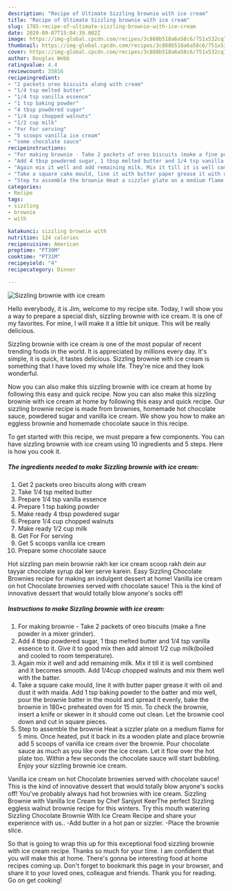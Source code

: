 ```yaml
---
description: "Recipe of Ultimate Sizzling brownie with ice cream"
title: "Recipe of Ultimate Sizzling brownie with ice cream"
slug: 1785-recipe-of-ultimate-sizzling-brownie-with-ice-cream
date: 2020-09-07T15:04:39.002Z
image: https://img-global.cpcdn.com/recipes/3c888b518a6a58c6/751x532cq70/sizzling-brownie-with-ice-cream-recipe-main-photo.jpg
thumbnail: https://img-global.cpcdn.com/recipes/3c888b518a6a58c6/751x532cq70/sizzling-brownie-with-ice-cream-recipe-main-photo.jpg
cover: https://img-global.cpcdn.com/recipes/3c888b518a6a58c6/751x532cq70/sizzling-brownie-with-ice-cream-recipe-main-photo.jpg
author: Douglas Webb
ratingvalue: 4.4
reviewcount: 35816
recipeingredient:
- "2 packets oreo biscuits along with cream"
- "1/4 tsp melted butter"
- "1/4 tsp vanilla essence"
- "1 tsp baking powder"
- "4 tbsp powdered sugar"
- "1/4 cup chopped walnuts"
- "1/2 cup milk"
- "For For serving"
- "5 scoops vanilla ice cream"
- "some chocolate sauce"
recipeinstructions:
- "For making brownie - Take 2 packets of oreo biscuits (make a fine powder in a mixer grinder)."
- "Add 4 tbsp powdered sugar, 1 tbsp melted butter and 1/4 tsp vanilla essence to it. Give it to good mix then add almost 1/2 cup milk(boiled and cooled to room temperature)."
- "Again mix it well and add remaining milk. Mix it till it is well combined and it becomes smooth. Add 1/4cup chopped walnuts and mix them well with the batter."
- "Take a square cake mould, line it with butter paper grease it with oil and dust it with maida. Add 1 tsp baking powder to the batter and mix well, pour the brownie batter in the mould and spread it evenly, bake the brownie in 180•c preheated oven for 15 min. To check the brownie, insert a knife or skewer in it should come out clean. Let the brownie cool down and cut in square pieces."
- "Step to assemble the brownie Heat a sizzler plate on a medium flame for 5 mins. Once heated, put it back in its a wooden plate and place brownie add 5 scoops of vanilla ice cream over the brownie. Pour chocolate sauce as much as you like over the ice cream. Let it flow over the hot plate too. Within a few seconds the chocolate sauce will start bubbling. Enjoy your sizzling brownie ice cream."
categories:
- Recipe
tags:
- sizzling
- brownie
- with

katakunci: sizzling brownie with 
nutrition: 124 calories
recipecuisine: American
preptime: "PT30M"
cooktime: "PT31M"
recipeyield: "4"
recipecategory: Dinner

---
```



![Sizzling brownie with ice cream](https://img-global.cpcdn.com/recipes/3c888b518a6a58c6/751x532cq70/sizzling-brownie-with-ice-cream-recipe-main-photo.jpg)

Hello everybody, it is Jim, welcome to my recipe site. Today, I will show you a way to prepare a special dish, sizzling brownie with ice cream. It is one of my favorites. For mine, I will make it a little bit unique. This will be really delicious.

Sizzling brownie with ice cream is one of the most popular of recent trending foods in the world. It is appreciated by millions every day. It's simple, it is quick, it tastes delicious. Sizzling brownie with ice cream is something that I have loved my whole life. They're nice and they look wonderful.

Now you can also make this sizzling brownie with ice cream at home by following this easy and quick recipe. Now you can also make this sizzling brownie with ice cream at home by following this easy and quick recipe. Our sizzling brownie recipe is made from brownies, homemade hot chocolate sauce, powdered sugar and vanilla ice cream. We show you how to make an eggless brownie and homemade chocolate sauce in this recipe.


To get started with this recipe, we must prepare a few components. You can have sizzling brownie with ice cream using 10 ingredients and 5 steps. Here is how you cook it.

<!--inarticleads1-->

##### The ingredients needed to make Sizzling brownie with ice cream:

1. Get 2 packets oreo biscuits along with cream
1. Take 1/4 tsp melted butter
1. Prepare 1/4 tsp vanilla essence
1. Prepare 1 tsp baking powder
1. Make ready 4 tbsp powdered sugar
1. Prepare 1/4 cup chopped walnuts
1. Make ready 1/2 cup milk
1. Get For For serving
1. Get 5 scoops vanilla ice cream
1. Prepare some chocolate sauce


Hot sizzling pan mein brownie rakh ker ice cream scoop rakh dein aur tayyar chocolate syrup dal ker serve karein. Easy Sizzling Chocolate Brownies recipe for making an indulgent dessert at home! Vanilla ice cream on hot Chocolate brownies served with chocolate sauce! This is the kind of innovative dessert that would totally blow anyone&#39;s socks off! 

<!--inarticleads2-->

##### Instructions to make Sizzling brownie with ice cream:

1. For making brownie - Take 2 packets of oreo biscuits (make a fine powder in a mixer grinder).
1. Add 4 tbsp powdered sugar, 1 tbsp melted butter and 1/4 tsp vanilla essence to it. Give it to good mix then add almost 1/2 cup milk(boiled and cooled to room temperature).
1. Again mix it well and add remaining milk. Mix it till it is well combined and it becomes smooth. Add 1/4cup chopped walnuts and mix them well with the batter.
1. Take a square cake mould, line it with butter paper grease it with oil and dust it with maida. Add 1 tsp baking powder to the batter and mix well, pour the brownie batter in the mould and spread it evenly, bake the brownie in 180•c preheated oven for 15 min. To check the brownie, insert a knife or skewer in it should come out clean. Let the brownie cool down and cut in square pieces.
1. Step to assemble the brownie Heat a sizzler plate on a medium flame for 5 mins. Once heated, put it back in its a wooden plate and place brownie add 5 scoops of vanilla ice cream over the brownie. Pour chocolate sauce as much as you like over the ice cream. Let it flow over the hot plate too. Within a few seconds the chocolate sauce will start bubbling. Enjoy your sizzling brownie ice cream.


Vanilla ice cream on hot Chocolate brownies served with chocolate sauce! This is the kind of innovative dessert that would totally blow anyone&#39;s socks off! You&#39;ve probably always had hot brownies with ice cream. Sizzling Brownie with Vanilla Ice Cream by Chef Sanjyot KeerThe perfect Sizzling eggless walnut brownie recipe for this winters. Try this mouth watering Sizzling Chocolate Brownie With Ice Cream Recipe and share your experience with us.. -Add butter in a hot pan or sizzler. -Place the brownie slice. 

So that is going to wrap this up for this exceptional food sizzling brownie with ice cream recipe. Thanks so much for your time. I am confident that you will make this at home. There's gonna be interesting food at home recipes coming up. Don't forget to bookmark this page in your browser, and share it to your loved ones, colleague and friends. Thank you for reading. Go on get cooking!
